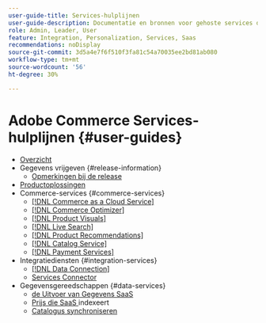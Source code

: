 ```yaml
---
user-guide-title: Services-hulplijnen
user-guide-description: Documentatie en bronnen voor gehoste services die uitgebreide mogelijkheden bieden voor Adobe Commerce en Magento Open Source.
role: Admin, Leader, User
feature: Integration, Personalization, Services, Saas
recommendations: noDisplay
source-git-commit: 3d5a4e7f6f510f3fa81c54a70035ee2bd81ab080
workflow-type: tm+mt
source-wordcount: '56'
ht-degree: 30%

---
```


# Adobe Commerce Services-hulplijnen {#user-guides}

- [Overzicht](home.md)
- Gegevens vrijgeven {#release-information}
   - [Opmerkingen bij de release](/help/landing/release-notes-all.md)
- [Productoplossingen](product-solutions.md)
- Commerce-services {#commerce-services}
   - [[!DNL Commerce as a Cloud Service]](https://experienceleague.adobe.com/en/docs/commerce/cloud-service/overview)
   - [[!DNL Commerce Optimizer]](https://experienceleague.adobe.com/en/docs/commerce/optimizer/overview)
   - [[!DNL Product Visuals]](https://experienceleague.adobe.com/en/docs/commerce/product-visuals/overview)
   - [[!DNL Live Search]](https://experienceleague.adobe.com/docs/commerce/live-search/overview.html)
   - [[!DNL Product Recommendations]](https://experienceleague.adobe.com/docs/commerce/product-recommendations/guide-overview.html)
   - [[!DNL Catalog Service]](https://experienceleague.adobe.com/docs/commerce/catalog-service/guide-overview.html)
   - [[!DNL Payment Services]](https://experienceleague.adobe.com/docs/commerce/payment-services/guide-overview.html)
- Integratiediensten {#integration-services}
   - [[!DNL Data Connection]](https://experienceleague.adobe.com/docs/commerce/data-connection/overview.html)
   - [Services Connector](/help/landing/saas.md)
- Gegevensgereedschappen {#data-services}
   - [ de Uitvoer van Gegevens SaaS ](https://experienceleague.adobe.com/docs/commerce/saas-data-export/overview.html)
   - [ Prijs die SaaS ](https://experienceleague.adobe.com/docs/commerce/price-indexer/price-indexing.html) indexeert
   - [Catalogus synchroniseren](/help/landing/catalog-sync.md)
